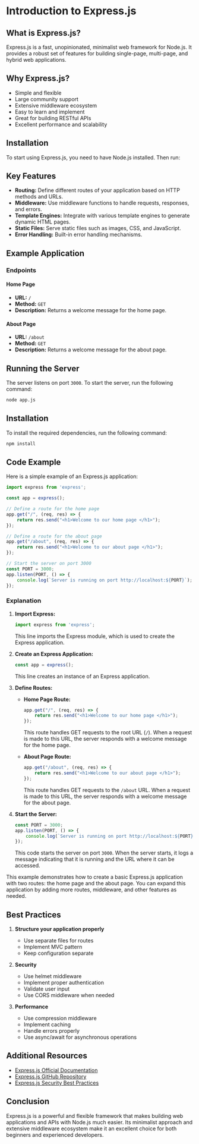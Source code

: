 # Introduction to Express.js

## What is Express.js?
Express.js is a fast, unopinionated, minimalist web framework for Node.js. It provides a robust set of features for building single-page, multi-page, and hybrid web applications.

## Why Express.js?
- Simple and flexible
- Large community support
- Extensive middleware ecosystem
- Easy to learn and implement
- Great for building RESTful APIs
- Excellent performance and scalability

## Installation
To start using Express.js, you need to have Node.js installed. Then run:

## Key Features

- **Routing:** Define different routes of your application based on HTTP methods and URLs.
- **Middleware:** Use middleware functions to handle requests, responses, and errors.
- **Template Engines:** Integrate with various template engines to generate dynamic HTML pages.
- **Static Files:** Serve static files such as images, CSS, and JavaScript.
- **Error Handling:** Built-in error handling mechanisms.

## Example Application

### Endpoints

#### Home Page
- **URL:** `/`
- **Method:** `GET`
- **Description:** Returns a welcome message for the home page.

#### About Page
- **URL:** `/about`
- **Method:** `GET`
- **Description:** Returns a welcome message for the about page.

## Running the Server

The server listens on port `3000`. To start the server, run the following command:

```bash
node app.js
```

## Installation

To install the required dependencies, run the following command:

```bash
npm install
```

## Code Example

Here is a simple example of an Express.js application:

```javascript
import express from 'express';

const app = express();

// Define a route for the home page
app.get("/", (req, res) => {
    return res.send("<h1>Welcome to our home page </h1>");
});

// Define a route for the about page
app.get("/about", (req, res) => {
    return res.send("<h1>Welcome to our about page </h1>");
});

// Start the server on port 3000
const PORT = 3000;
app.listen(PORT, () => {
    console.log(`Server is running on port http://localhost:${PORT}`);
});
```

### Explanation

1. **Import Express:**
   ```javascript
   import express from 'express';
   ```
   This line imports the Express module, which is used to create the Express application.

2. **Create an Express Application:**
   ```javascript
   const app = express();
   ```
   This line creates an instance of an Express application.

3. **Define Routes:**
   - **Home Page Route:**
     ```javascript
     app.get("/", (req, res) => {
         return res.send("<h1>Welcome to our home page </h1>");
     });
     ```
     This route handles GET requests to the root URL (`/`). When a request is made to this URL, the server responds with a welcome message for the home page.

   - **About Page Route:**
     ```javascript
     app.get("/about", (req, res) => {
         return res.send("<h1>Welcome to our about page </h1>");
     });
     ```
     This route handles GET requests to the `/about` URL. When a request is made to this URL, the server responds with a welcome message for the about page.

4. **Start the Server:**
   ```javascript
   const PORT = 3000;
   app.listen(PORT, () => {
       console.log(`Server is running on port http://localhost:${PORT}`);
   });
   ```
   This code starts the server on port `3000`. When the server starts, it logs a message indicating that it is running and the URL where it can be accessed.

This example demonstrates how to create a basic Express.js application with two routes: the home page and the about page. You can expand this application by adding more routes, middleware, and other features as needed.

## Best Practices
1. **Structure your application properly**
   - Use separate files for routes
   - Implement MVC pattern
   - Keep configuration separate

2. **Security**
   - Use helmet middleware
   - Implement proper authentication
   - Validate user input
   - Use CORS middleware when needed

3. **Performance**
   - Use compression middleware
   - Implement caching
   - Handle errors properly
   - Use async/await for asynchronous operations

## Additional Resources
- [Express.js Official Documentation](https://expressjs.com/)
- [Express.js GitHub Repository](https://github.com/expressjs/express)
- [Express.js Security Best Practices](https://expressjs.com/en/advanced/best-practice-security.html)

## Conclusion
Express.js is a powerful and flexible framework that makes building web applications and APIs with Node.js much easier. Its minimalist approach and extensive middleware ecosystem make it an excellent choice for both beginners and experienced developers.
